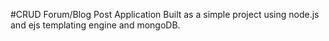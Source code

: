 #CRUD Forum/Blog Post Application
Built as a simple project using node.js and ejs templating engine and mongoDB.
